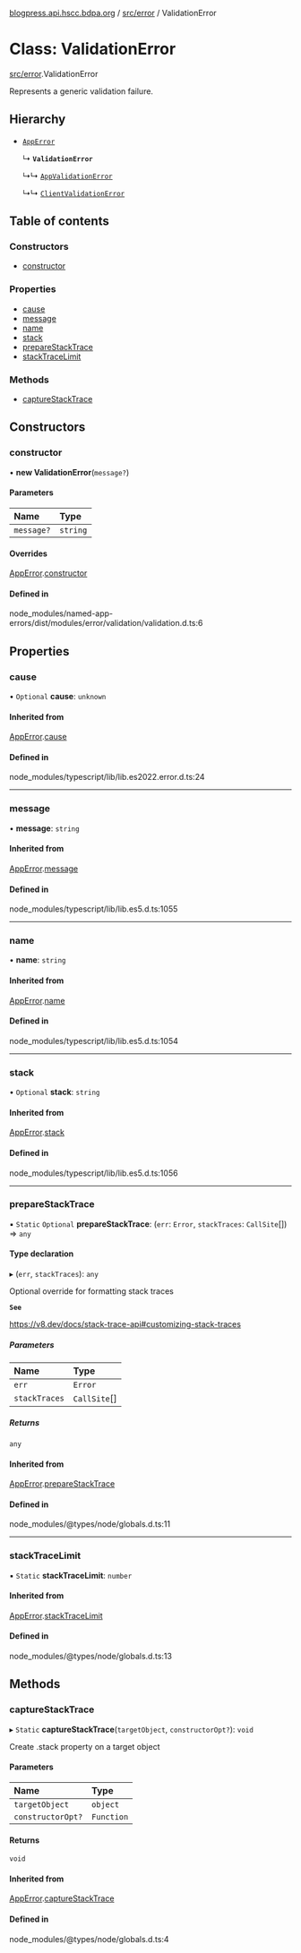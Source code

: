 [blogpress.api.hscc.bdpa.org](../README.md) / [src/error](../modules/src_error.md) / ValidationError

# Class: ValidationError

[src/error](../modules/src_error.md).ValidationError

Represents a generic validation failure.

## Hierarchy

- [`AppError`](src_error.AppError.md)

  ↳ **`ValidationError`**

  ↳↳ [`AppValidationError`](src_error.AppValidationError.md)

  ↳↳ [`ClientValidationError`](src_error.ClientValidationError.md)

## Table of contents

### Constructors

- [constructor](src_error.ValidationError.md#constructor)

### Properties

- [cause](src_error.ValidationError.md#cause)
- [message](src_error.ValidationError.md#message)
- [name](src_error.ValidationError.md#name)
- [stack](src_error.ValidationError.md#stack)
- [prepareStackTrace](src_error.ValidationError.md#preparestacktrace)
- [stackTraceLimit](src_error.ValidationError.md#stacktracelimit)

### Methods

- [captureStackTrace](src_error.ValidationError.md#capturestacktrace)

## Constructors

### constructor

• **new ValidationError**(`message?`)

#### Parameters

| Name | Type |
| :------ | :------ |
| `message?` | `string` |

#### Overrides

[AppError](src_error.AppError.md).[constructor](src_error.AppError.md#constructor)

#### Defined in

node_modules/named-app-errors/dist/modules/error/validation/validation.d.ts:6

## Properties

### cause

• `Optional` **cause**: `unknown`

#### Inherited from

[AppError](src_error.AppError.md).[cause](src_error.AppError.md#cause)

#### Defined in

node_modules/typescript/lib/lib.es2022.error.d.ts:24

___

### message

• **message**: `string`

#### Inherited from

[AppError](src_error.AppError.md).[message](src_error.AppError.md#message)

#### Defined in

node_modules/typescript/lib/lib.es5.d.ts:1055

___

### name

• **name**: `string`

#### Inherited from

[AppError](src_error.AppError.md).[name](src_error.AppError.md#name)

#### Defined in

node_modules/typescript/lib/lib.es5.d.ts:1054

___

### stack

• `Optional` **stack**: `string`

#### Inherited from

[AppError](src_error.AppError.md).[stack](src_error.AppError.md#stack)

#### Defined in

node_modules/typescript/lib/lib.es5.d.ts:1056

___

### prepareStackTrace

▪ `Static` `Optional` **prepareStackTrace**: (`err`: `Error`, `stackTraces`: `CallSite`[]) => `any`

#### Type declaration

▸ (`err`, `stackTraces`): `any`

Optional override for formatting stack traces

**`See`**

https://v8.dev/docs/stack-trace-api#customizing-stack-traces

##### Parameters

| Name | Type |
| :------ | :------ |
| `err` | `Error` |
| `stackTraces` | `CallSite`[] |

##### Returns

`any`

#### Inherited from

[AppError](src_error.AppError.md).[prepareStackTrace](src_error.AppError.md#preparestacktrace)

#### Defined in

node_modules/@types/node/globals.d.ts:11

___

### stackTraceLimit

▪ `Static` **stackTraceLimit**: `number`

#### Inherited from

[AppError](src_error.AppError.md).[stackTraceLimit](src_error.AppError.md#stacktracelimit)

#### Defined in

node_modules/@types/node/globals.d.ts:13

## Methods

### captureStackTrace

▸ `Static` **captureStackTrace**(`targetObject`, `constructorOpt?`): `void`

Create .stack property on a target object

#### Parameters

| Name | Type |
| :------ | :------ |
| `targetObject` | `object` |
| `constructorOpt?` | `Function` |

#### Returns

`void`

#### Inherited from

[AppError](src_error.AppError.md).[captureStackTrace](src_error.AppError.md#capturestacktrace)

#### Defined in

node_modules/@types/node/globals.d.ts:4
